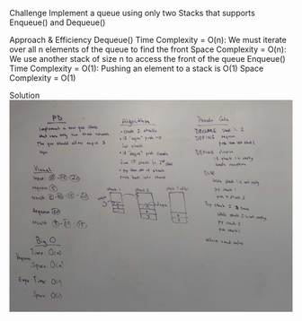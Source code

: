 Challenge
Implement a queue using only two Stacks that supports Enqueue() and Dequeue()

Approach & Efficiency
Dequeue() Time Complexity = O(n): We must iterate over all n elements of the queue to find the front Space Complexity = O(n): We use another stack of size n to access the front of the queue
Enqueue() Time Complexity = O(1): Pushing an element to a stack is O(1) Space Complexity = O(1)

Solution 
![QueWithStack](../../assets/que_with_stack.jpg)